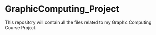 # GraphicComputing_Project
This repository will contain all the files related to my Graphic Computing Course Project.
